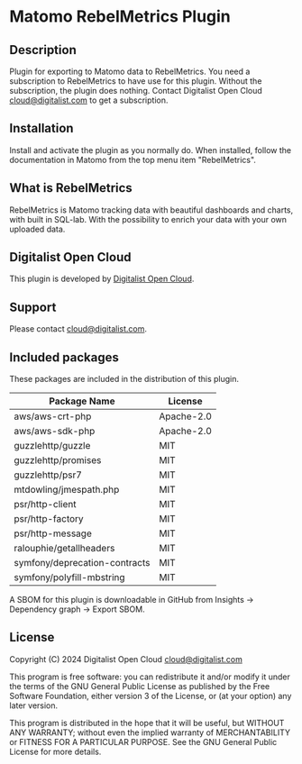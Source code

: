 # Matomo RebelMetrics Plugin

## Description

Plugin for exporting to Matomo data to RebelMetrics. You need a
subscription to RebelMetrics to have use for this plugin. Without the
subscription, the plugin does nothing. Contact Digitalist Open Cloud
<cloud@digitalist.com> to get a subscription.

## Installation

Install and activate the plugin as you normally do. When installed,
follow the documentation in Matomo from the top menu item "RebelMetrics".

## What is RebelMetrics

RebelMetrics is Matomo tracking data with beautiful dashboards and charts,
with built in SQL-lab. With the possibility to enrich your data with your
own uploaded data.

## Digitalist Open Cloud

This plugin is developed by [Digitalist Open Cloud](https://digitalist.cloud).

## Support

Please contact <cloud@digitalist.com>.

## Included packages

These packages are included in the distribution of this plugin.

| Package Name                    | License   |
|---------------------------------|-----------|
| aws/aws-crt-php                 | Apache-2.0|
| aws/aws-sdk-php                 | Apache-2.0|
| guzzlehttp/guzzle               | MIT       |
| guzzlehttp/promises             | MIT       |
| guzzlehttp/psr7                 | MIT       |
| mtdowling/jmespath.php          | MIT       |
| psr/http-client                 | MIT       |
| psr/http-factory                | MIT       |
| psr/http-message                | MIT       |
| ralouphie/getallheaders         | MIT       |
| symfony/deprecation-contracts   | MIT       |
| symfony/polyfill-mbstring       | MIT       |

A SBOM for this plugin is downloadable in GitHub from Insights ->
Dependency graph -> Export SBOM.

## License

Copyright (C) 2024 Digitalist Open Cloud <cloud@digitalist.com>

This program is free software: you can redistribute it and/or modify it under
the terms of the GNU General Public License as published by the Free Software
Foundation, either version 3 of the License, or (at your option) any later
version.

This program is distributed in the hope that it will be useful, but WITHOUT
ANY WARRANTY; without even the implied warranty of MERCHANTABILITY or
FITNESS FOR A PARTICULAR PURPOSE.  See the GNU General Public License for
more details.

